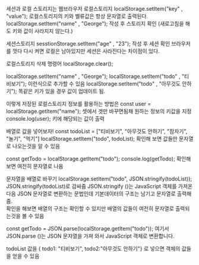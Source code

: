 세션과 로컬 스토리지는 웹브라우저
로컬스토리지
localStorage.setItem("key" , "value"); 로컬스토리지의 키와 벨류값은 항상 문자열로 출력된다.
localStorage.setItem("name" , "George"); 작성 후 스토리지 확인 (새로고침을 해도 키와 값이 사라지지 않는다.)

세션스토리지
sesstionStorage.setItem("age" , "23"); 작성 후 세션 확인
브라우저를 껏다 다시 켜면 로컬은 남아있지만 세션은 사라진다는 차이점이 있다.

로컬스토리지 삭제 명령어
localStorage.clear();


localStorage.setItem("name" , "George"); 
localStorage.setItem("todo" , "티비보기"); 이런식으로 추가할 수 있음
localStorage.setItem("todo" , "아무것도 안하기"); 똑같은 키가 있을 경우 값이 업데이트 됨.

이렇게 저장된 로컬스토리지 정보를 활용하는 방법은
const user = localStorage.getItem("name"); 셋에서 겟만 바꾸면됨채 원하는 정보의 키값을 지정
console.log(user); 키에 해당되는 값이 출력

배열로 값을 넣어보자!
const todoList = ["티비보기", "아무것도 안하기", "잠자기", "놀기", "먹기"]
localStorage.setItem("todo", todoList); 확인해 보면 값들만 문자열로 나오는것을 알 수 있음

const getTodo = localStorage.getItem("todo");
console.log(getTodo); 확인해 보면 여전히 문자열로 나옴

문자열을 배열로 바꾸기
localStorage.setItem("todo", JSON.stringify(todoList)); 
JSON.stringify(todoList)로 감싸줌 JSON.stringify ()는 JavaScript 객체를 가져온 다음 JSON 문자열로 변환하는 문법인데 기본데이터의 구조는 남기고 문자열로 출력해줌.  
확인을 해보면 배열의 구조는 확인할 수 있지만 배열의 값들이 여전히 문자열로 출력되는것을 볼 수 있음 

const getTodo = JSON.parse(localStorage.getItem("todo")); 여기서 JSON.parse ()는 JSON 문자열을 가져 와서 JavaScript 객체로 변환합니다. 

todoList 값을 { todo1: "티비보기", todo2:"아무것도 안하기"} 로 넣으면 객체의 값들을 얻을 수 있음


